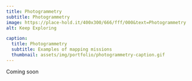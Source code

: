 ```yaml
---
title: Photogrammetry
subtitle: Photogrammetry
image: https://place-hold.it/400x300/666/fff/000&text=Photogrammetry
alt: Keep Exploring

caption:
  title: Photogrammetry
  subtitle: Examples of mapping missions
  thumbnail: assets/img/portfolio/photogrammetry-caption.gif
---
```


Coming soon
